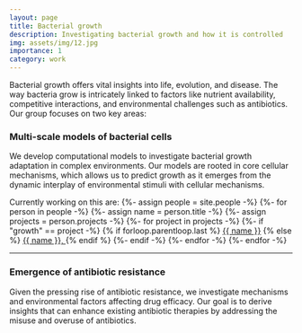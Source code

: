 ```yaml
---
layout: page
title: Bacterial growth
description: Investigating bacterial growth and how it is controlled
img: assets/img/12.jpg
importance: 1
category: work
---
```


Bacterial growth offers vital insights into life, evolution, and disease. The way bacteria grow is intricately linked 
to factors like nutrient availability, competitive interactions, and environmental challenges such as antibiotics. Our 
group focuses on two key areas:

### Multi-scale models of bacterial cells
We develop computational models to investigate bacterial growth adaptation in complex environments. Our models are 
rooted in core cellular mechanisms, which allows us to predict growth as it emerges from the dynamic interplay of 
environmental stimuli with cellular mechanisms.

<div>
<span> Currently working on this are: </span>
{%- assign people = site.people -%}
{%- for person in people -%}
    {%- assign name = person.title -%}
    {%- assign projects = person.projects -%}
    {%- for project in projects -%}
        {%- if "growth" == project -%} 
            {% if forloop.parentloop.last %}
                <a style="display:inline" href="{{ person.url }}">{{ name }}</a> 
            {% else %}
                <a style="display:inline" href="{{ person.url }}">{{ name }}, </a> 
            {% endif %}
        {%- endif -%}
    {%- endfor -%}
{%- endfor -%}
</div>

--------

### Emergence of antibiotic resistance
Given the pressing rise of antibiotic resistance, we investigate mechanisms and environmental factors affecting drug 
efficacy. Our goal is to derive insights that can enhance existing antibiotic therapies by addressing the misuse and 
overuse of antibiotics.